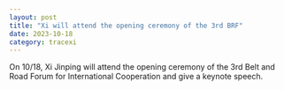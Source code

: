 ```yaml
---
layout: post
title: "Xi will attend the opening ceremony of the 3rd BRF"
date: 2023-10-18
category: tracexi
---
```


On 10/18, Xi Jinping will attend the opening ceremony of the 3rd Belt and Road Forum for International Cooperation and give a keynote speech.

